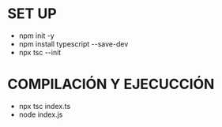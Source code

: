 # SET UP
- npm init -y
- npm install typescript --save-dev
- npx tsc --init

# COMPILACIÓN Y EJECUCCIÓN
- npx tsc index.ts
- node index.js

